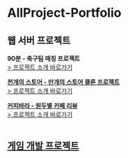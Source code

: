 # AllProject-Portfolio

## 웹 서버 프로젝트

**90분 - 축구팀 매칭 프로젝트**<br>
<a href = "https://github.com/guluming/AllProject-Portfolio/tree/main/90%EB%B6%84%20%ED%94%84%EB%A1%9C%EC%A0%9D%ED%8A%B8">> 프로젝트 소개 바로가기<br>

**천개의 스토어 - 만개의 스토어 클론 프로젝트**<br>
<a href = "https://github.com/guluming/AllProject-Portfolio/tree/main/%EC%B2%9C%EA%B0%9C%EC%9D%98%20%EC%8A%A4%ED%86%A0%EC%96%B4%20%ED%94%84%EB%A1%9C%EC%A0%9D%ED%8A%B8">> 프로젝트 소개 바로가기<br>
  
**커피바라 - 원두별 카페 리뷰**<br>
<a href = "https://github.com/guluming/AllProject-Portfolio/tree/main/%EC%BB%A4%ED%94%BC%EB%B0%94%EB%9D%BC%20%ED%94%84%EB%A1%9C%EC%A0%9D%ED%8A%B8">> 프로젝트 소개 바로가기<br><br>

## 게임 개발 프로젝트
  
<br><br>
